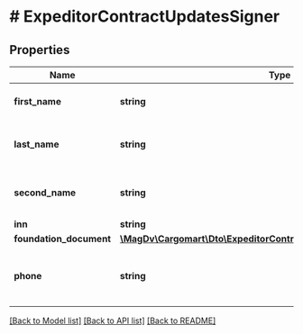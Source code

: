 # # ExpeditorContractUpdatesSigner

## Properties

Name | Type | Description | Notes
------------ | ------------- | ------------- | -------------
**first_name** | **string** | Имя человека, обладающего правом подписи |
**last_name** | **string** | Фамилия человека, обладающего правом подписи |
**second_name** | **string** | Отчество человека, обладающего правом подписи | [optional]
**inn** | **string** | ИНН подписанта | [optional]
**foundation_document** | [**\MagDv\Cargomart\Dto\ExpeditorContractUpdatesFoundationDocument**](ExpeditorContractUpdatesFoundationDocument.md) |  | [optional]
**phone** | **string** | Номер телефона на который пользователь зарегистрировал ПЭП |

[[Back to Model list]](../../README.md#models) [[Back to API list]](../../README.md#endpoints) [[Back to README]](../../README.md)
